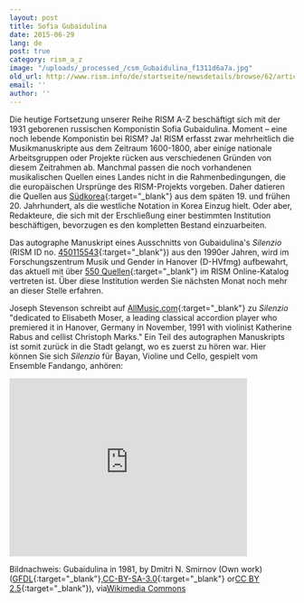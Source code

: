```yaml
---
layout: post
title: Sofia Gubaidulina
date: 2015-06-29
lang: de
post: true
category: rism_a_z
image: "/uploads/_processed_/csm_Gubaidulina_f1311d6a7a.jpg"
old_url: http://www.rism.info/de/startseite/newsdetails/browse/62/article/64/rism-a-z-sofia-gubaidulina.html
email: ''
author: ''
---
```



Die heutige Fortsetzung unserer Reihe RISM A-Z beschäftigt sich mit der 1931 geborenen russischen Komponistin Sofia Gubaidulina. Moment – eine noch lebende Komponistin bei RISM? Ja! RISM erfasst zwar mehrheitlich die Musikmanuskripte aus dem Zeitraum 1600-1800, aber einige nationale Arbeitsgruppen oder Projekte rücken aus verschiedenen Gründen von diesem Zeitrahmen ab. Manchmal passen die noch vorhandenen musikalischen Quellen eines Landes nicht in die Rahmenbedingungen, die die europäischen Ursprünge des RISM-Projekts vorgeben. Daher datieren die Quellen aus [Südkorea](https://opac.rism.info/search?View=rism&siglum=ROK-*){:target="_blank"} aus dem späten 19. und frühen 20. Jahrhundert, als die westliche Notation in Korea Einzug hielt. Oder aber, Redakteure, die sich mit der Erschließung einer bestimmten Institution beschäftigen, bevorzugen es den kompletten Bestand einzuarbeiten.





Das autographe Manuskript eines Ausschnitts von Gubaidulina's _Silenzio_ (RISM ID no. [450115543](https://opac.rism.info/search?id=450115543){:target="_blank"}) aus den 1990er Jahren, wird im Forschungszentrum Musik und Gender in Hanover (D-HVfmg) aufbewahrt, das aktuell mit über [550 Quellen](https://opac.rism.info/search?View=rism&siglum=D-HVfmg){:target="_blank"} im RISM Online-Katalog vertreten ist. Über diese Institution werden Sie nächsten Monat noch mehr an dieser Stelle erfahren.





Joseph Stevenson schreibt auf [AllMusic.com](http://www.allmusic.com/composition/silenzio-pieces-5-for-bayan-violin-cello-mc0002427101){:target="_blank"} zu _Silenzio_ "dedicated to Elisabeth Moser, a leading classical accordion player who premiered it in Hanover, Germany in November, 1991 with violinist Katherine Rabus and cellist Christoph Marks." Ein Teil des autographen Manuskripts ist somit zurück in die Stadt gelangt, wo es zuerst zu hören war. Hier können Sie sich _Silenzio_ für Bayan, Violine und Cello, gespielt vom Ensemble Fandango, anhören:







<iframe width="420" height="315" src="https://www.youtube.com/embed/jIMJB92Hifc" frameborder="0" allowfullscreen></iframe>







Bildnachweis: Gubaidulina in 1981, by Dmitri N. Smirnov (Own work) ([GFDL](http://www.gnu.org/copyleft/fdl.html){:target="_blank"},[CC-BY-SA-3.0](http://creativecommons.org/licenses/by-sa/3.0/){:target="_blank"} or[CC BY 2.5](http://creativecommons.org/licenses/by/2.5){:target="_blank"}), via[Wikimedia Commons](http://rism.info/http:// "external-link-new-window")









<script type="text/javascript">var switchTo5x=true;</script><script type="text/javascript" src="http://w.sharethis.com/button/buttons.js"></script><script type="text/javascript">stLight.options({publisher: "9b601438-1ce1-49d8-bfd7-9cff5df54c17", doNotHash: false, doNotCopy: false, hashAddressBar: false});</script>